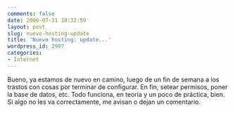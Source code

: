 ```yaml
---
comments: false
date: 2006-07-31 18:32:59
layout: post
slug: nuevo-hosting-update
title: 'Nuevo hosting: update...'
wordpress_id: 2907
categories:
- Internet
---
```


Bueno, ya estamos de nuevo en camino, luego de un fin de semana a los trastos con cosas por terminar de configurar. En fin, setear permisos, poner la base de datos, etc. Todo funciona, en teoría y un poco de práctica, bien. Si algo no les va correctamente, me avisan o dejan un comentario.
